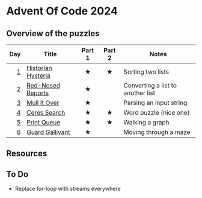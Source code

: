 # Advent Of Code 2024

## Overview of the puzzles

| Day | Title                | Part 1  | Part 2  | Notes                             |
|----:|----------------------|:-------:|:-------:|-----------------------------------|
| [1] | [Historian Hysteria] | &#9733; | &#9733; | Sorting two lists                 |
| [2] | [Red-Nosed Reports]  | &#9733; |         | Converting a list to another list |
| [3] | [Mull It Over]       | &#9733; |         | Parsing an input string           |
| [4] | [Ceres Search]       | &#9733; | &#9733; | Word puzzle (nice one)            |
| [5] | [Print Queue]        | &#9733; | &#9733; | Walking a graph                   |
| [6] | [Guard Gallivant]    | &#9733; |         | Moving through a maze             |

## Resources

## To Do

* Replace for-loop with streams everywhere

[1]: src/main/kotlin/Day01.kt
[2]: src/main/kotlin/Day02.kt
[3]: src/main/kotlin/Day03.kt
[4]: src/main/kotlin/Day04.kt
[5]: src/main/kotlin/Day05.kt
[6]: src/main/kotlin/Day06.kt

[Historian Hysteria]: https://adventofcode.com/2024/day/1
[Red-Nosed Reports]: https://adventofcode.com/2024/day/2
[Mull It Over]: https://adventofcode.com/2024/day/3
[Ceres Search]: https://adventofcode.com/2024/day/4
[Print Queue]: https://adventofcode.com/2024/day/5
[Guard Gallivant]: https://adventofcode.com/2024/day/6
